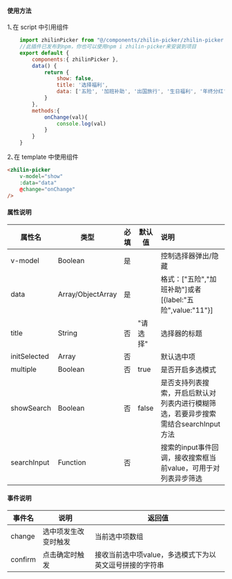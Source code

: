 #### 使用方法
1､在 script 中引用组件
```javascript
	import zhilinPicker from "@/components/zhilin-picker/zhilin-picker.vue"
	//此插件已发布到npm，你也可以使用npm i zhilin-picker来安装到项目
	export default {
		components:{ zhilinPicker },
		data() {
			return {
				show: false,
				title: '选择福利',
				data: ['五险', '加班补助', '出国旅行', '生日福利', '年终分红', '带薪年假', '节日福利', '包吃', '包住', '聚餐经费', '交通补贴'],
			}
		},
		methods:{
			onChange(val){
				console.log(val)
			}
		}
	}
```
2､在 template 中使用组件
```html
<zhilin-picker
    v-model="show"
    :data="data"
    @change="onChange"
/>
```
#### 属性说明
| 属性名       | 类型              | 必填 | 默认值   | 说明                                                     |
| ------------ | ----------------- | ---- | -------- | :------------------------------------------------------- |
| v-model      | Boolean           | 是   |          | 控制选择器弹出/隐藏                                      |
| data         | Array/ObjectArray | 是   |          | 格式：["五险","加班补助"]或者[{label:"五险",value:"11"}] |
| title        | String            | 否   | "请选择" | 选择器的标题                                             |
| initSelected | Array             | 否   |          | 默认选中项                                               |
| multiple | Boolean             | 否   |   true    |  是否开启多选模式                                       |
| showSearch | Boolean          | 否   |   false    | 是否支持列表搜索，开启后默认对列表内进行模糊筛选，若要异步搜索需结合searchInput方法 |
| searchInput | Function          | 否   |           |  搜索的input事件回调，接收搜索框当前value，可用于对列表异步筛选 |
#### 事件说明
| 事件名  | 说明                 | 返回值                                                  |
| ------- | -------------------- | ------------------------------------------------------- |
| change  | 选中项发生改变时触发 | 当前选中项数组                                          |
| confirm | 点击确定时触发       | 接收当前选中项value，多选模式下为以英文逗号拼接的字符串 |

